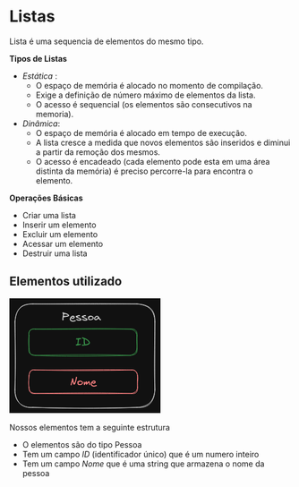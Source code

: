 # Listas 
Lista é uma sequencia de elementos do mesmo tipo.

__Tipos de Listas__
- _Estática_ : 
    - O espaço de memória é alocado no momento de compilação. 
    - Exige a definição de número máximo de elementos da lista.
    - O acesso é sequencial (os elementos são consecutivos na memoria).
- _Dinâmica_:
    - O espaço de memória é alocado em tempo de execução.
    - A lista cresce a medida que novos elementos são inseridos e diminui a partir da remoção dos mesmos.
    - O acesso é encadeado (cada elemento pode esta em uma área distinta da memória) é preciso percorre-la
    para encontra o elemento.


__Operações Básicas__
- Criar uma lista
- Inserir um elemento
- Excluir um elemento
- Acessar um elemento
- Destruir uma lista

<h2>Elementos utilizado</h2>
<img src="image/Elemento.png"></img>

Nossos elementos tem a seguinte estrutura
- O elementos são do tipo Pessoa
- Tem um campo _ID_ (identificador único) que é um numero inteiro
- Tem um campo _Nome_ que é uma string que armazena o nome da pessoa
